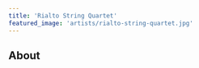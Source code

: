 ```yaml
---
title: 'Rialto String Quartet'
featured_image: 'artists/rialto-string-quartet.jpg'
---
```


## About


